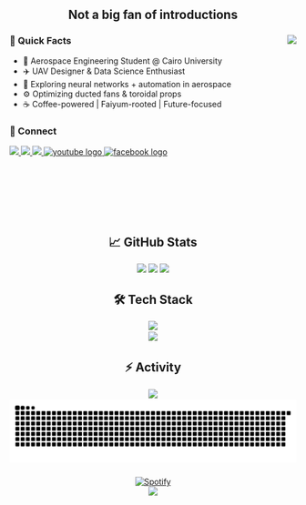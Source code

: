 <div align="center">
  <h2>Not a big fan of introductions</h2>
</div>

###

<div align="left">
  <img align="right" height="320" src="https://media1.tenor.com/m/hQU3ltzIjCsAAAAd/rick-and-morty-heist.gif"  />

  ### 📌 Quick Facts
  - 🚀 Aerospace Engineering Student @ Cairo University
  - ✈️ UAV Designer & Data Science Enthusiast
  - 🤖 Exploring neural networks + automation in aerospace
  - ⚙️ Optimizing ducted fans & toroidal props
  - ☕ Coffee-powered | Faiyum-rooted | Future-focused
  
  ### 🔗 Connect
  <div>
    <a href="https://www.linkedin.com/in/ahmed-mustafa-zaki/" target="_blank">
      <img src="https://img.shields.io/badge/-LinkedIn-0077B5?logo=linkedin&logoColor=white" height="25" />
    </a>
    <a href="mailto:ahmedzake611@gmail.com" target="_blank">
      <img src="https://img.shields.io/badge/-Gmail-D14836?logo=gmail&logoColor=white" height="25" />
    </a>
    <a href="https://www.discordapp.com/users/682540849007296515" target="_blank">
      <img src="https://img.shields.io/badge/-Discord-7289DA?logo=discord&logoColor=white" height="25" />
    </a>
      <a href="https://www.youtube.com/@brianfinch0" target="_blank">
    <img src="https://img.shields.io/static/v1?message=Youtube&logo=youtube&label=&color=FF0000&logoColor=white&labelColor=&style=for-the-badge" height="25" alt="youtube logo"  />
  </a>
      <a href="https://www.facebook.com/profile.php?id=100008267979035" target="_blank">
    <img src="https://img.shields.io/static/v1?message=Facebook&logo=facebook&label=&color=1877F2&logoColor=white&labelColor=&style=for-the-badge" height="25" alt="facebook logo"  />
  </a>
  </div>
</div>

###

<br clear="both">

<div align="center">
  <h2>📈 GitHub Stats</h2>
  <img src="https://github-readme-stats.vercel.app/api?username=AhmedMoustafaa&theme=dracula&hide_border=true&show_icons=true&include_all_commits=true" height="150" />
  <img src="https://streak-stats.demolab.com?user=AhmedMoustafaa&theme=dracula&hide_border=true" height="150" />
  <img src="https://github-readme-stats.vercel.app/api/top-langs?username=AhmedMoustafaa&layout=compact&theme=dracula&hide_border=true" height="150" />
</div>

###

<h2 align="center">🛠️ Tech Stack</h2>

<div align="center">
  <img src="https://skillicons.dev/icons?i=python,matlab,julia,c,docker,git" />
  <br>
  <img src="https://skillicons.dev/icons?i=pandas,numpy,latex,selenium,django,html,vim,bash" />
</div>

###

<div align="center">
  <h2>⚡ Activity</h2>
  <img src="https://github-readme-activity-graph.vercel.app/graph?username=AhmedMoustafaa&theme=dracula&area=true&hide_border=true" height="300" />
  <br>
  <img src="https://raw.githubusercontent.com/AhmedMoustafaa/AhmedMoustafaa/output/snake.svg" alt="Snake animation" />
</div>

###

<div align="center">
  <a href="https://open.spotify.com/user/31hssun5edkry3lgc4xqs7migqte">
    <img src="https://spotify-recently-played-readme.vercel.app/api?user=31hssun5edkry3lgc4xqs7migqte&count=1&unique=true" alt="Spotify"  />
  </a>
  <br>
  <img src="https://profile-counter.glitch.me/AhmedMoustafaa/count.svg?"  />
</div>
